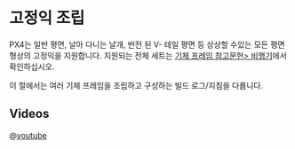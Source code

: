 # 고정익 조립

PX4는 일반 평면, 날아 다니는 날개, 반전 된 V- 테일 평면 등 상상할 수있는 모든 평면 형상의 고정익을 지원합니다. 지원되는 전체 세트는 [기체 프레임 참고문헌> 비행기](../airframes/airframe_reference.md#plane)에서 확인하십시오.

이 절에서는 여러 기체 프레임을 조립하고 구성하는 빌드 로그/지침을 다룹니다.

## Videos

@[youtube](https://www.youtube.com/watch?v=8m4_NpTQn0E&vq=hd720)